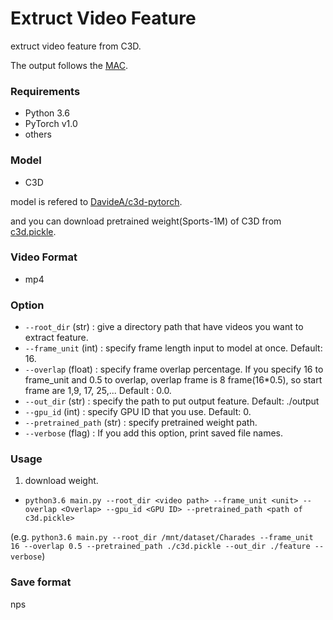 # Extruct Video Feature
extruct video feature from C3D.

The output follows the [MAC](https://arxiv.org/abs/1811.08925).


### Requirements
- Python 3.6
- PyTorch v1.0
- others

### Model
- C3D

model is refered to [DavideA/c3d-pytorch](https://github.com/DavideA/c3d-pytorch).

and you can download pretrained weight(Sports-1M) of C3D from [c3d.pickle](http://imagelab.ing.unimore.it/files/c3d_pytorch/c3d.pickle).

### Video Format
- mp4

### Option
- `--root_dir` (str) : give a directory path that have videos you want to extract feature.
- `--frame_unit` (int) : specify frame length input to model at once. Default: 16.
- `--overlap` (float) : specify frame overlap percentage. If you specify 16 to frame_unit and 0.5 to overlap,
overlap frame is 8 frame(16*0.5), so start frame are 1,9, 17, 25,... Default : 0.0.
- `--out_dir` (str) : specify the path to put output feature. Default: ./output
- `--gpu_id` (int) : specify GPU ID that you use. Default: 0.
- `--pretrained_path` (str) : specify pretrained weight path.
- `--verbose` (flag) : If you add this option, print saved file names.

### Usage
1. download weight.
- `python3.6 main.py --root_dir <video path> --frame_unit <unit> --overlap <Overlap> --gpu_id <GPU ID> --pretrained_path <path of c3d.pickle>`

(e.g. `python3.6 main.py --root_dir /mnt/dataset/Charades --frame_unit 16 --overlap 0.5 --pretrained_path ./c3d.pickle --out_dir ./feature --verbose`)

### Save format
nps

